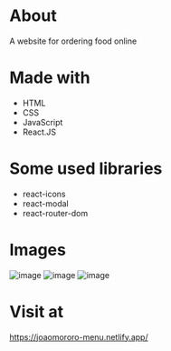 # About
A website for ordering food online

# Made with
- HTML
- CSS
- JavaScript
- React.JS

# Some used libraries
- react-icons
- react-modal
- react-router-dom

# Images
![image](https://user-images.githubusercontent.com/110433639/211076928-4cddf93e-6542-4390-baac-d285d25b1214.png)
![image](https://user-images.githubusercontent.com/110433639/211076526-d4c3bade-88b0-454c-904b-558aa2e4bda5.png)
![image](https://user-images.githubusercontent.com/110433639/211076593-140f8675-2f1a-4e29-8d21-417a6020dc9f.png)

# Visit at
https://joaomororo-menu.netlify.app/
